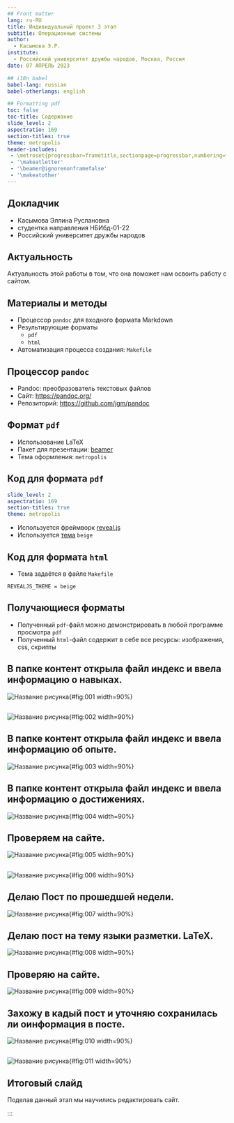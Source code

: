 ```yaml
---
## Front matter
lang: ru-RU
title: Индивидуальный проект 3 этап
subtitle: Операционные системы
author:
  - Касымова Э.Р.
institute:
  - Российский университет дружбы народов, Москва, Россия
date: 07 АПРЕЛЬ 2023

## i18n babel
babel-lang: russian
babel-otherlangs: english

## Formatting pdf
toc: false
toc-title: Содержание
slide_level: 2
aspectratio: 169
section-titles: true
theme: metropolis
header-includes:
 - \metroset{progressbar=frametitle,sectionpage=progressbar,numbering=fraction}
 - '\makeatletter'
 - '\beamer@ignorenonframefalse'
 - '\makeatother'
---
```


## Докладчик

  * Касымова Эллина Руслановна
  * студентка направления НБИбд-01-22
  * Российский университет дружбы народов

## Актуальность

Актуальность этой работы в том, что она поможет нам освоить работу с сайтом.

## Материалы и методы

- Процессор `pandoc` для входного формата Markdown
- Результирующие форматы
	- `pdf`
	- `html`
- Автоматизация процесса создания: `Makefile`



## Процессор `pandoc`

- Pandoc: преобразователь текстовых файлов
- Сайт: <https://pandoc.org/>
- Репозиторий: <https://github.com/jgm/pandoc>

## Формат `pdf`

- Использование LaTeX
- Пакет для презентации: [beamer](https://ctan.org/pkg/beamer)
- Тема оформления: `metropolis`

## Код для формата `pdf`

```yaml
slide_level: 2
aspectratio: 169
section-titles: true
theme: metropolis
```

- Используется фреймворк [reveal.js](https://revealjs.com/)
- Используется [тема](https://revealjs.com/themes/) `beige`

## Код для формата `html`

- Тема задаётся в файле `Makefile`

```make
REVEALJS_THEME = beige 
```


## Получающиеся форматы

- Полученный `pdf`-файл можно демонстрировать в любой программе просмотра `pdf`
- Полученный `html`-файл содержит в себе все ресурсы: изображения, css, скрипты


## В папке контент открыла файл индекс и ввела информацию о навыках.

![Название рисунка](image/1.png){#fig:001 width=90%}

##

![Название рисунка](image/2.png){#fig:002 width=90%}

## В папке контент открыла файл индекс и ввела информацию об опыте.

![Название рисунка](image/3.png){#fig:003 width=90%}

## В папке контент открыла файл индекс и ввела информацию о достижениях.

![Название рисунка](image/4.png){#fig:004 width=90%}

## Проверяем на сайте.

![Название рисунка](image/5.png){#fig:005 width=90%}

##

![Название рисунка](image/6.png){#fig:006 width=90%}

## Делаю Пост по прошедшей недели.

![Название рисунка](image/7.png){#fig:007 width=90%}

## Делаю пост на тему языки разметки. LaTeX.

![Название рисунка](image/8.png){#fig:008 width=90%}

## Проверяю на сайте.

![Название рисунка](image/9.png){#fig:009 width=90%}

## Захожу в кадый пост и уточняю сохранилась ли оинформация в посте.

![Название рисунка](image/10.png){#fig:010 width=90%}

##

![Название рисунка](image/11.png){#fig:011 width=90%}


## Итоговый слайд

Поделав данный этап мы научились редактировать сайт.

:::

